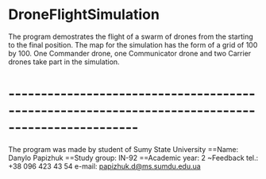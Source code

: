 # DroneFlightSimulation
The program demostrates the flight of a swarm of drones from the starting to the final position.
The map for the simulation has the form of a grid of 100 by 100.
One Commander drone, one Communicator drone and two Carrier drones take part in the simulation.
# ------------------------------------------------------------------------------------------------
The program was made by student of Sumy State University
==Name: Danylo Papizhuk
==Study group: IN-92
==Academic year: 2
~Feedback
tel.: +38 096 423 43 54
e-mail: papizhuk.d@ms.sumdu.edu.ua
